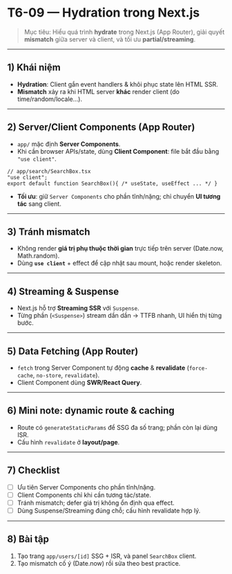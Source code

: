 # T6-09 — Hydration trong Next.js

> Mục tiêu: Hiểu quá trình **hydrate** trong Next.js (App Router), giải quyết **mismatch** giữa server và client, và tối ưu **partial/streaming**.

---

## 1) Khái niệm
- **Hydration**: Client gắn event handlers & khôi phục state lên HTML SSR.
- **Mismatch** xảy ra khi HTML server **khác** render client (do time/random/locale…).

---

## 2) Server/Client Components (App Router)
- `app/` mặc định **Server Components**.  
- Khi cần browser APIs/state, dùng **Client Component**: file bắt đầu bằng `"use client"`.

```tsx
// app/search/SearchBox.tsx
"use client";
export default function SearchBox(){ /* useState, useEffect ... */ }
```

- **Tối ưu**: giữ `Server Components` cho phần tĩnh/nặng; chỉ chuyển **UI tương tác** sang client.

---

## 3) Tránh mismatch
- Không render **giá trị phụ thuộc thời gian** trực tiếp trên server (Date.now, Math.random).  
- Dùng **`use client`** + effect để cập nhật sau mount, hoặc render skeleton.

---

## 4) Streaming & Suspense
- Next.js hỗ trợ **Streaming SSR** với `Suspense`.  
- Từng phần (`<Suspense>`) stream dần dần → TTFB nhanh, UI hiển thị từng bước.

---

## 5) Data Fetching (App Router)
- `fetch` trong Server Component tự động **cache** & **revalidate** (`force-cache`, `no-store`, `revalidate`).  
- Client Component dùng **SWR/React Query**.

---

## 6) Mini note: dynamic route & caching
- Route có `generateStaticParams` để SSG đa số trang; phần còn lại dùng ISR.  
- Cấu hình `revalidate` ở **layout/page**.

---

## 7) Checklist
- [ ] Ưu tiên Server Components cho phần tĩnh/nặng.  
- [ ] Client Components chỉ khi cần tương tác/state.  
- [ ] Tránh mismatch; defer giá trị không ổn định qua effect.  
- [ ] Dùng Suspense/Streaming đúng chỗ; cấu hình revalidate hợp lý.

---

## 8) Bài tập
1. Tạo trang `app/users/[id]` SSG + ISR, và panel `SearchBox` client.  
2. Tạo mismatch cố ý (Date.now) rồi sửa theo best practice.